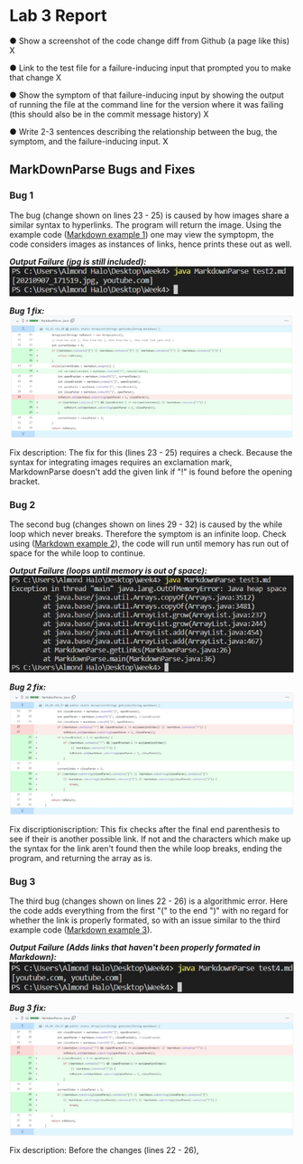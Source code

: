 # Lab 3 Report
● Show a screenshot of the code change diff from Github (a page like this) X

● Link to the test file for a failure-inducing input that prompted you to make that change X

● Show the symptom of that failure-inducing input by showing the output of
running the file at the command line for the version where it was failing (this
should also be in the commit message history) X

● Write 2-3 sentences describing the relationship between the bug, the
symptom, and the failure-inducing input. X

## **MarkDownParse Bugs and Fixes**

### **Bug 1**

The bug (change shown on lines 23 - 25) is caused by how images share a similar syntax to hyperlinks. The program will return the image. Using the example code ([Markdown example 1](test2.md)) one may view the symptopm, the code considers images as instances of links, hence prints these out as well.

***Output Failure (jpg is still included):***
![](Output1.jpg)

***Bug 1 fix:***
![](Bug_1.1.jpg)

Fix description: The fix for this (lines 23 - 25) requires a check. Because the syntax for integrating images requires an exclamation mark, MarkdownParse doesn't add the given link if "!" is found before the opening bracket.

### **Bug 2**

The second bug (changes shown on lines 29 - 32) is caused by the while loop which never breaks. Therefore the symptom is an infinite loop. Check using ([Markdown example 2](test3.md)), the code will run until memory has run out of space for the while loop to continue. 

***Output Failure (loops until memory is out of space):***
![](Output2.jpg)

***Bug 2 fix:***
![](Bug_1.2.jpg)

Fix discriptioniscription: This fix checks after the final end parenthesis to see if their is another possible link. If not and the characters which make up the syntax for the link aren't found then the while loop breaks, ending the program, and returning the array as is.

### **Bug 3**

The third bug (changes shown on lines 22 - 26) is a algorithmic error. Here the code adds everything from the first "(" to the end ")" with no regard for whether the link is properly formated, so with an issue similar to the third example code ([Markdown example 3](test4.md)). 

***Output Failure (Adds links that haven't been properly formated in Markdown):***
![](Output3.jpg)

***Bug 3 fix:***
![](Bug_1.2.jpg)

Fix description: Before the changes (lines 22 - 26), 